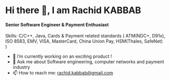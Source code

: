 # Hi there 👋, I am Rachid KABBAB
#### Senior Software Engineer & Payment Enthusiast

Skills: C/C++, Java, Cards & Payment related standards ( ATM(NDC+, D91x), ISO 8583, EMV, VISA, MasterCard, China Union Pay, HSM(Thales, SafeNet) )

- 🔭 I’m currently working on an exciting product !
- 💬 Ask me about Software engineering, computer networks and payment industry 
- 📫 How to reach me: rachid.kabbab@gmail.com




